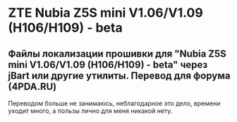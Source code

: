 ZTE Nubia Z5S mini V1.06/V1.09 (H106/H109) - beta
===================
Файлы локализации прошивки для "Nubia Z5S mini V1.06/V1.09 (H106/H109) - beta" через jBart или другие утилиты. Перевод для форума (4PDA.RU)
---
Переводом больше не занимаюсь, неблагодарное это дело, времени уходит много, а пользы лично для меня никакой нету.